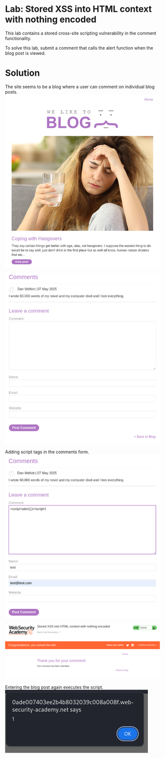 # Lab: Stored XSS into HTML context with nothing encoded
This lab contains a stored cross-site scripting vulnerability in the comment functionality.

To solve this lab, submit a comment that calls the alert function when the blog post is viewed.

# Solution
The site seems to be a blog where a user can comment on individual blog posts.  
![](./img/Lab_2_Entering_the_blog.png)


![](./img/Lab_2_Comment_form.png)


Adding script tags in the comments form.  
![](./img/Lab_2_Comment_script_tag.png)


![](./img/Lab_2_Solved.png)

Entering the blog post again executes the script.  
![](./img/Lab_2_Alert_execute.png)